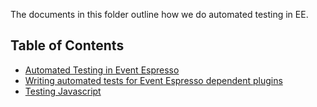 The documents in this folder outline how we do automated testing in EE.

## Table of Contents

- [Automated Testing in Event Espresso](automated-testing-in-event-espresso.md)
- [Writing automated tests for Event Espresso dependent plugins](writing-automated-tests-for-ee-plugins.md)
- [Testing Javascript](../AA--Javascript-in-EE/testing-javascript.md)